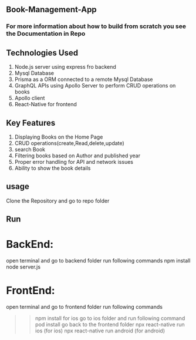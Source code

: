 ## Book-Management-App
### For more information about how to build from scratch you see the Documentation in Repo
## Technologies Used

1. Node.js server using express fro backend
2. Mysql Database
3. Prisma as a ORM connected to a remote Mysql Database
4. GraphQL APIs using Apollo Server to perform CRUD operations on books
5. Apollo client
6. React-Native for frontend

## Key Features

1. Displaying Books on the Home Page
2. CRUD operations(create,Read,delete,update)
3. search Book
4. Filtering books based on Author and published year
5. Proper error handling for API and network issues
6. Ability to show the book details

## usage 
Clone the Repository and go to repo folder

## Run
# BackEnd:
   open terminal and go to backend folder run following commands
   npm install
   node server.js
# FrontEnd:
  open terminal and go to frontend folder run following commands
   >>npm install
  for ios go to ios folder and run following command
   >>pod install
  go back to the frontend folder
   >>npx react-native run ios (for ios)
   >>npx react-native run android (for android)


   
